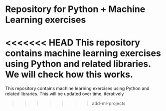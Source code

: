 # Repository for Python + Machine Learning exercises
<<<<<<< HEAD
This repository contains machine learning exercises using Python and related libraries. We will check how this works.
=======
This repository contains machine learning exercises using Python and related libraries. This will be updated over time, iteratively
>>>>>>> add-ml-projects

